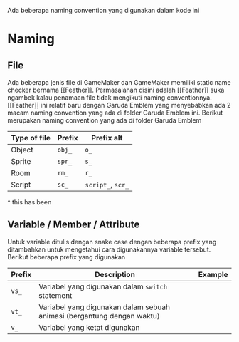 Ada beberapa naming convention yang digunakan dalam kode ini

# Naming

## File
Ada beberapa jenis file di GameMaker dan GameMaker memiliki static name checker bernama [[Feather]]. Permasalahan disini adalah [[Feather]] suka ngambek kalau penamaan file tidak mengikuti naming conventionnya. [[Feather]] ini relatif baru dengan Garuda Emblem yang menyebabkan ada 2 macam naming convention yang ada di folder Garuda Emblem ini. Berikut merupakan naming convention yang ada di folder Garuda Emblem

| Type of file | Prefix | Prefix alt        |
| ------------ | ------ | ----------------- |
| Object       | `obj_` | `o_`              |
| Sprite       | `spr_` | `s_`              |
| Room         | `rm_`  | `r_`              |
| Script       | `sc_`  | `script_`, `scr_` |
^ this has been 

## Variable / Member / Attribute
Untuk variable ditulis dengan snake case dengan beberapa prefix yang ditambahkan untuk mengetahui cara digunakannya variable tersebut. Berikut beberapa prefix yang digunakan

| Prefix | Description                                                            | Example |
| ------ | ---------------------------------------------------------------------- | ------- |
| `vs_`  | Variabel yang digunakan dalam `switch` statement                       |         |
| `vt_`  | Variabel yang digunakan dalam sebuah animasi (bergantung dengan waktu) |         |
| `v_`   | Variabel yang ketat digunakan                                          |         |
